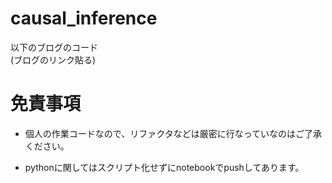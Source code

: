 # causal_inference

以下のブログのコード  
(ブログのリンク貼る)


# 免責事項
* 個人の作業コードなので、リファクタなどは厳密に行なっていなのはご了承ください。

* pythonに関してはスクリプト化せずにnotebookでpushしてあります。
